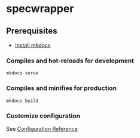 # specwrapper

## Prerequisites

- [Install mkdocs](https://www.mkdocs.org/user-guide/installation/)

### Compiles and hot-reloads for development
```
mkdocs serve
```

### Compiles and minifies for production
```
mkdocs build
```

### Customize configuration
See [Configuration Reference](https://www.mkdocs.org/)
